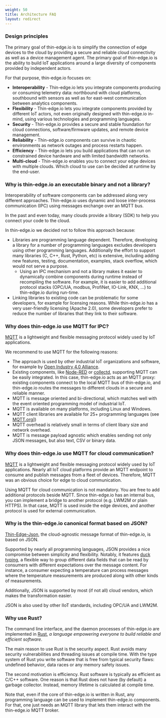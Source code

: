 ```yaml
---
weight: 50
title: Architecture FAQ
layout: redirect
---
```


### Design principles
The primary goal of thin-edge.io is to simplify the connection of edge devices to the cloud by providing a secure and reliable cloud connectivity as well as a device management agent. The primary goal of thin-edge.io is the ability to build IoT applications around a large diversity of components provided by independent actors.

For that purpose, thin-edge.io focuses on:

* **Interoperability** -
  Thin-edge.io lets you integrate components producing or consuming telemetry data: northbound with cloud platforms, southbound with sensors
  as well as for east-west communication between analytics components.
* **Flexibility** -
  Thin-edge.io lets you integrate components provided by different IoT actors, not even originally designed with thin-edge.io in-mind,
  using various technologies and programming languages.
* **Security** -
  Thin-edge.io provides a secure and stable foundation for cloud connections, software/firmware updates, and remote device management.
* **Reliability** -
  Thin-edge.io components can survive in chaotic environments as network outages and process restarts happen.
* **Efficiency** -
  Thin-edge.io lets you build applications that can run on constrained device hardware and with limited bandwidth networks.
* **Multi-cloud** -
  Thin-edge.io enables you to connect your edge devices with multiple clouds.  Which cloud to use can be decided at runtime by the end-user.

### Why is thin-edge.io an executable binary and not a library?

Interoperability of software components can be addressed along very different approaches. Thin-edge.io uses dynamic and loose inter-process communication (IPC) using messages exchange over an MQTT bus.

In the past and even today, many clouds provide a library (SDK) to help you connect your code to the cloud.

In thin-edge.io we decided not to follow this approach because:
* Libraries are programming language dependent.
  Therefore, developing a library for a number of  programming languages excludes developers using other
  programming languages. Additionally the effort to support many libraries (C, C++, Rust, Python, etc) is extensive,
  including adding new features, testing, documentation, examples, stack overflow, which would not serve a purpose.
  * Using an IPC mechanism and not a library makes it easier to dynamically combine components during runtime
  instead of recompiling the software. For example, it is easier to add additional protocol stacks
  (OPC/UA, modbus, ProfiNet, IO-Link, KNX, ...) to thin-edge.io during run-time.
* Linking libraries to existing code can be problematic for some developers, for example for licensing reasons.
  While thin-edge.io has a very user-friendly licensing (Apache 2.0),
  some developers prefer to reduce the number of libraries that they link to their software.

### Why does thin-edge.io use MQTT for IPC?
[MQTT](https://mqtt.org/) is a lightweight and flexible messaging protocol widely used by IoT applications.

We recommend to use MQTT for the following reasons:
* The approach is used by other industrial IoT organizations and software,
  for example by [Open Industry 4.0 Alliance](https://openindustry4.com/).
* Existing components, like [Node-RED](https://nodered.org/) or [collectd](https://collectd.org/),
  supporting MQTT can be easily integrated. In this case, thin-edge.io acts as an MQTT proxy:
  existing components connect to the local MQTT bus of thin-edge.io,
  and thin-edge.io routes the messages to different clouds in a secure and reliable manner.  
* MQTT is message oriented and bi-directional, which matches well with the event oriented programming model of industrial IoT.
* MQTT is available on many platforms, including Linux and Windows.
* MQTT client libraries are available for 25+ programming languages (see [MQTT.org](https://mqtt.org/software/)])
* MQTT overhead is relatively small in terms of client libary size and network overhead.
* MQTT is message payload agnostic which enables sending not only JSON messages, but also text, CSV or binary data.  

<!---Alternatives considered where: DBus, gRPC and REST over HTTP.--->

### Why does thin-edge.io use MQTT for cloud communication?

[MQTT](https://mqtt.org/) is a lightweight and flexible messaging protocol widely used by IoT applications. Nearly all IoT cloud platforms provide an MQTT endpoint to consume and publish messages from a fleet of devices. Therefore, MQTT was an obvious choice for edge to cloud communication.

Using MQTT for cloud communication is not mandatory. You are free to add additional protocols beside MQTT. Since thin-edge.io has an internal bus, you can implement a bridge to another protocol (e.g. LWM2M or plain HTTPS). In that case, MQTT is used inside the edge devices, and another protocol is used for external communication.

### Why is the thin-edge.io canonical format based on JSON?

[Thin-Edge-Json](#thin-edge-json), the cloud-agnostic message format of thin-edge.io, is based on JSON.

Supported by nearly all programming languages, JSON provides a nice compromise between simplicity and flexibility. Notably, it features [duck typing](https://en.wikipedia.org/wiki/Duck_typing), a flexible way to group different data fields that can be read by consumers with different expectations over the message content. For instance, a consumer expecting a temperature can process messages where the temperature measurements are produced along with other kinds of measurements.

Additionally, JSON is supported by most (if not all) cloud vendors, which makes the transformation easier.

JSON is also used by other IIoT standards, including OPC/UA and LWM2M.

### Why use Rust?
The command line interface, and the daemon processes of thin-edge.io are implemented in [Rust](https://www.rust-lang.org/), *a language empowering everyone to build reliable and efficient software*.

The main reason to use Rust is the security aspect. Rust avoids many security vulnerabilities and threading issues at compile time. With the type system of Rust you write software that is free from typical security flaws: undefined behavior, data races or any memory safety issues.

The second motivation is efficiency. Rust software is typically as efficient as C/C++ software. One reason is that Rust does not have (by default) a garbage collector. Instead, memory lifetime is calculated at compile time.

Note that, even if the core of thin-edge.io is written in Rust, any programming language can be used to implement thin-edge.io components. For that, one just needs an MQTT library that lets them interact with the thin-edge.io MQTT broker.
